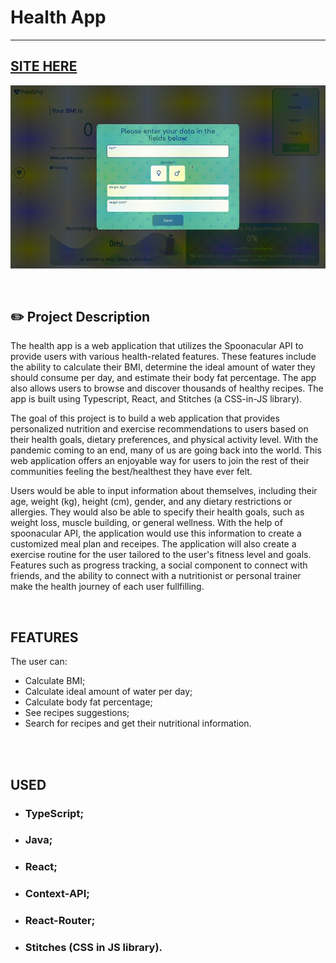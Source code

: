 # Health App
---

## [SITE HERE](https://isabdch.github.io/health-app/#/)

![](https://github.com/MsDerp/CalCommit-Hackathon/blob/55e06f53b90c68582e7f7a4d096ae24cb93de40e/Hackathon-main/Screen%20Recording%202023-01-08%20at%209.05.47%20AM.gif)

<br />

## ✏️ Project Description

The health app is a web application that utilizes the Spoonacular API to provide users with various health-related features. These features include the ability to calculate their BMI, determine the ideal amount of water they should consume per day, and estimate their body fat percentage. The app also allows users to browse and discover thousands of healthy recipes. The app is built using Typescript, React, and Stitches (a CSS-in-JS library).


The goal of this project is to build a web application that provides personalized nutrition and exercise recommendations to users based on their health goals, dietary preferences, and physical activity level. With the pandemic coming to an end, many of us are going back into the world. This web application offers an enjoyable way for users to join the rest of their communities feeling the best/healthest they have ever felt.

Users would be able to input information about themselves, including their age, weight (kg), height (cm), gender, and any dietary restrictions or allergies. They would also be able to specify their health goals, such as weight loss, muscle building, or general wellness. With the help of spoonacular API, the application would use this information to create a customized meal plan and receipes. The application will also create a exercise routine for the user tailored to the user's fitness level and goals. Features such as progress tracking, a social component to connect with friends, and the ability to connect with a nutritionist or personal trainer make the health journey of each user fullfilling. 



<br />

## FEATURES

The user can:

- Calculate BMI;
- Calculate ideal amount of water per day;
- Calculate body fat percentage;
- See recipes suggestions;
- Search for recipes and get their nutritional information.

<br />

<br />

## USED

- ### TypeScript;

- ### Java;

- ### React;

- ### Context-API;

- ### React-Router;

- ### Stitches (CSS in JS library).

